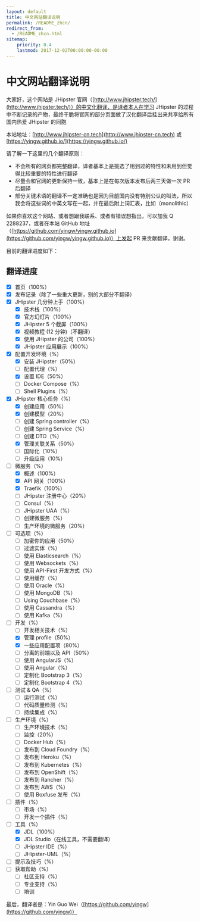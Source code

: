 ```yaml
---
layout: default
title: 中文网站翻译说明
permalink: /README_zhcn/
redirect_from:
  - /README_zhcn.html
sitemap:
    priority: 0.4
    lastmod: 2017-12-02T00:00:00-00:00
---
```


# 中文网站翻译说明

大家好，这个网站是 JHipster 官网（[http://www.jhipster.tech/](http://www.jhipster.tech/)）的中文化翻译，是译者本人在学习 JHipster 的过程中不断记录的产物，最终干脆将官网的部分页面做了汉化翻译后挂出来共享给所有国内热爱 JHipster 的同胞

本站地址：[http://www.jhipster-cn.tech](http://www.jhipster-cn.tech) 或 [https://yingw.github.io/](https://yingw.github.io/)

请了解一下这里的几个翻译原则：

- 不会所有的网页都完整翻译，译者基本上是挑选了用到过的特性和未用到但觉得比较重要的特性进行翻译
- 尽量会和官网的更新保持一致，基本上是在每次版本发布后两三天做一次 PR 后翻译
- 部分关键术语的翻译不一定准确也是因为目前国内没有特别公认的叫法，所以我会将这些词的中英文写在一起，并在最后附上词汇表，比如（monolithic）

如果你喜欢这个网站、或者想跟我联系、或者有错误想指出，可以加我 Q 2288237，或者在本站 GitHub 地址（[https://github.com/yingw/yingw.github.io](https://github.com/yingw/yingw.github.io)）上发起 PR 来贡献翻译，谢谢。

目前的翻译进度如下：

## 翻译进度


- [x] 首页（100%）
- [x] 发布记录（除了一些重大更新，别的大部分不翻译）
- [x] JHipster 几分钟上手（100%）
    - [x] 技术栈（100%）
    - [x] 官方幻灯片（100%）
    - [x] JHipster 5 个截屏（100%）
    - [x] 视频教程 (12 分钟)（不翻译）
    - [x] 使用 JHipster 的公司（100%）
    - [x] JHipster 应用展示（100%）
- [x] 配置开发环境（%）
    - [x] 安装 JHipster（50%）
    - [ ] 配置代理（%）
    - [x] 设置 IDE（50%）
    - [ ] Docker Compose（%）
    - [ ] Shell Plugins（%）
- [x] JHipster 核心任务（%）
    - [x] 创建应用（50%）
    - [x] 创建模型（20%）
    - [ ] 创建 Spring controller（%）
    - [ ] 创建 Spring Service（%）
    - [ ] 创建 DTO（%）
    - [x] 管理关联关系（50%）
    - [ ] 国际化（10%）
    - [ ] 升级应用（10%）
- [ ] 微服务（%）
    - [x] 概述（100%）
    - [x] API 网关（100%）
    - [x] Traefik（100%）
    - [ ] JHipster 注册中心（20%）
    - [ ] Consul（%）
    - [ ] JHipster UAA（%）
    - [ ] 创建微服务（%）
    - [ ] 生产环境的微服务（20%）
- [ ] 可选项（%）
    - [ ] 加密你的应用（50%）
    - [ ] 过滤实体（%）
    - [ ] 使用 Elasticsearch（%）
    - [ ] 使用 Websockets（%）
    - [ ] 使用 API-First 开发方式（%）
    - [ ] 使用缓存（%）
    - [ ] 使用 Oracle（%）
    - [ ] 使用 MongoDB（%）
    - [ ] Using Couchbase（%）
    - [ ] 使用 Cassandra（%）
    - [ ] 使用 Kafka（%）
- [ ] 开发（%）
    - [ ] 开发相关技术（%）
    - [x] 管理 profile（50%）
    - [x] 一些应用配置项（80%）
    - [ ] 分离的前端以及 API（50%）
    - [ ] 使用 AngularJS（%）
    - [ ] 使用 Angular（%）
    - [ ] 定制化 Bootstrap 3（%）
    - [ ] 定制化 Bootstrap 4（%）
- [ ] 测试 & QA（%）
    - [ ] 运行测试（%）
    - [ ] 代码质量检测（%）
    - [ ] 持续集成（%）
- [ ] 生产环境（%）
    - [ ] 生产环境技术（%）
    - [ ] 监控（20%）
    - [ ] Docker Hub（%）
    - [ ] 发布到 Cloud Foundry（%）
    - [ ] 发布到 Heroku（%）
    - [ ] 发布到 Kubernetes（%）
    - [ ] 发布到 OpenShift（%）
    - [ ] 发布到 Rancher（%）
    - [ ] 发布到 AWS（%）
    - [ ] 使用 Boxfuse 发布（%）
- [ ] 插件（%）
    - [ ] 市场（%）
    - [ ] 开发一个插件（%）
- [ ] 工具（%）
    - [x] JDL（100%）
    - [x] JDL Studio（在线工具，不需要翻译）
    - [ ] JHipster IDE（%）
    - [ ] JHipster-UML（%）
- [ ] 提示及技巧（%）
- [ ] 获取帮助（%）
    - [ ] 社区支持（%）
    - [ ] 专业支持（%）
    - [ ] 培训
    
最后，翻译者是：Yin Guo Wei（[https://github.com/yingw](https://github.com/yingw)）